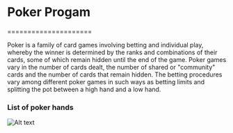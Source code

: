 <h1>Poker Progam</h1>
=====================
<h8><p>Poker is a family of card games involving betting and individual play, 
whereby the winner is determined by the ranks and combinations of their cards, 
some of which remain hidden until the end of the game.
Poker games vary in the number of cards dealt,
the number of shared or "community" cards and the number of cards that remain hidden.
The betting procedures vary among different poker games in such ways as betting
limits and splitting the pot between a high hand and a low hand.</p></h8>
<h3>List of poker hands</h3>
<img src="http://upload.wikimedia.org/wikipedia/commons/b/b7/Playing_card_club_J.svg" alt="Alt text" />

